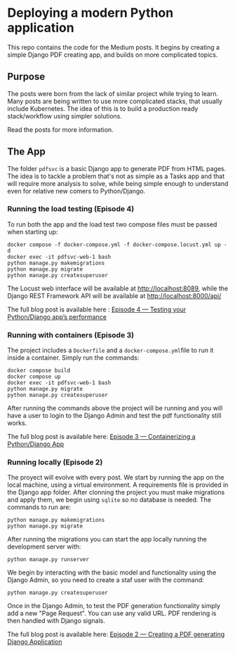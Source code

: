 # Deploying a modern Python application

This repo contains the code for the Medium posts. It begins by creating a simple Django PDF creating app, and builds on more complicated topics.


## Purpose

The posts were born from the lack of similar project while trying to learn. Many posts are being written to use more complicated stacks, that usually include Kubernetes. The idea of this is to build a production ready stack/workflow using simpler solutions.

Read the posts for more information.

## The App

The folder `pdfsvc` is a basic Django app to generate PDF from HTML pages. The idea is to tackle a problem that's not as simple as a Tasks app and that will require more analysis to solve, while being simple enough to understand even for relative new comers to Python/Django.

### Running the load testing (Episode 4)
To run both the app and the load test two compose files must be passed when starting up:
```
docker compose -f docker-compose.yml -f docker-compose.locust.yml up -d
docker exec -it pdfsvc-web-1 bash
python manage.py makemigrations
python manage.py migrate
python manage.py createsuperuser
```
The Locust web interface will be available at [http://localhost:8089](http://localhost:8089), while the Django REST Framework API will be available at [http://localhost:8000/api/](http://localhost:8000/api/)

The full blog post is available here : [Episode 4 — Testing your Python/Django app’s performance](https://medium.com/@betancourt.francisco/episode-4-testing-your-python-django-apps-performance-4661f5e78f85)

### Running with containers (Episode 3)
The project includes a `Dockerfile` and a `docker-compose.yml`file to run it inside a container. Simply run the commands:
```
docker compose build
docker compose up
docker exec -it pdfsvc-web-1 bash
python manage.py migrate
python manage.py createsuperuser
```
After running the commands above the project will be running and you will have a user to login to the Django Admin and test the pdf functionality still works.

The full blog post is available here: [Episode 3 — Containerizing a Python/Django App](https://medium.com/@betancourt.francisco/episode-3-containerizing-a-python-django-app-5cd952bea204)


### Running locally (Episode 2)

The proyect will evolve with every post. We start by running the app on the local machine, using a virtual environment. A requirements file is provided in the Django app folder. After clonning the project you must make migrations and apply them, we begin using `sqlite` so no database is needed. The commands to run are:

```
python manage.py makemigrations
python manage.py migrate
```

After running the migrations you can start the app locally running the development server with:

```
python manage.py runserver
```

We begin by interacting with the basic model and functionality using the Django Admin, so you need to create a staf user with the command:

```
python manage.py createsuperuser
```

Once in the Django Admin, to test the PDF generation functionality simply add a new "Page Request". You can use any valid URL. PDF rendering is then handled with Django signals.

The full blog post is available here: [Episode 2 — Creating a PDF generating Django Application](https://medium.com/@betancourt.francisco/episode-2-creating-a-pdf-generating-django-application-73a31f332fd4)
